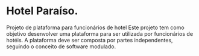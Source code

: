 
<h1>Hotel Paraíso.</h1>
<p>Projeto de plataforma para funcionários de hotel
Este projeto tem como objetivo desenvolver uma plataforma para ser utilizada por funcionários de hotéis. A plataforma deve ser composta por partes independentes, seguindo o conceito de software modulado.</p>
<br>
